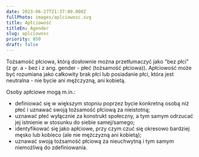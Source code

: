 ```yaml
---
date: 2023-06-27T21:37:09.000Z
fullPhoto: images/aplciowosc.svg
title: Apłciowość
titleEn: Agender
slug: aplciowosc
priority: 850
draft: false
---
```

Tożsamość płciowa, którą dosłownie można przetłumaczyć jako "bez płci" (z gr. a - bez i z ang. gender - płeć (tożsamość płciowa)). Apłciowość może być rozumiana jako całkowity brak płci lub posiadanie płci, która jest neutralna - nie bycie ani mężczyzną, ani kobietą.

Osoby apłciowe mogą m.in.:

- definiować się w większym stopniu poprzez bycie konkretną osobą niż płeć i uznawać swoją tożsamość płciową za nieistotną;
- uznawać płeć wyłącznie za konstrukt społeczny, a tym samym odrzucać jej istnienie w stosunku do siebie samej/samego;
- identyfikować się jako apłciowe, przy czym czuć się okresowo bardziej męsko lub kobieco (ale nie mężczyzną ani kobietą);
- uznawać swoją tożsamość płciową za nieuchwytną i tym samym niemożliwą do zdefiniowania.
